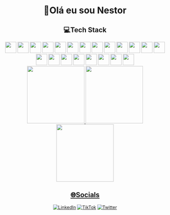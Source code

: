 <div align="center">

<h1>👋Olá eu sou Nestor</h1>
</div>






<div align="center">
<h2> 💻Tech Stack </h2>
</div>

<div align="center">

<img height="35em" src="https://img.shields.io/badge/css3-%231572B6.svg?style=flat&logo=css3&logoColor=white"/>
<img height="35em" src="https://img.shields.io/badge/html5-%23E34F26.svg?style=flat&logo=html5&logoColor=white"/>
<img height="35em" src="https://img.shields.io/badge/javascript-%23323330.svg?style=flat&logo=javascript&logoColor=%23F7DF1E"/>
<img height="35em" src="https://img.shields.io/badge/typescript-%23007ACC.svg?style=flat&logo=typescript&logoColor=white"/>
<img height="35em" src="https://img.shields.io/badge/vercel-%23000000.svg?style=flat&logo=vercel&logoColor=white"/>
<img height="35em" src="https://img.shields.io/badge/netlify-%23000000.svg?style=flat&logo=netlify&logoColor=#00C7B7"/>
<img height="35em" src="https://img.shields.io/badge/-AntDesign-%230170FE?style=flat&logo=ant-design&logoColor=white"/>
<img height="35em" src="https://img.shields.io/badge/bootstrap-%23563D7C.svg?style=flat&logo=bootstrap&logoColor=white"/>
<img height="35em" src="https://img.shields.io/badge/chakra-%234ED1C5.svg?style=flat&logo=chakraui&logoColor=white"/>
<img height="35em" src="https://img.shields.io/badge/express.js-%23404d59.svg?style=flat&logo=express&logoColor=%2361DAFB"/>
<img height="35em" src="https://img.shields.io/badge/NPM-%23000000.svg?style=flat&logo=npm&logoColor=white"/>
<img height="35em" src="https://img.shields.io/badge/node.js-6DA55F?style=flat&logo=node.js&logoColor=white"/>
<img height="35em" src="https://img.shields.io/badge/react-%2320232a.svg?style=flat&logo=react&logoColor=%2361DAFB"/>
<img height="35em" src="https://img.shields.io/badge/React_Router-CA4245?style=flat&logo=react-router&logoColor=white"/>
<img height="35em" src="https://img.shields.io/badge/styled--components-DB7093?style=flat&logo=styled-components&logoColor=white"/>
<img height="35em" src="https://img.shields.io/badge/tailwindcss-%2338B2AC.svg?style=flat&logo=tailwind-css&logoColor=white"/>
<img height="35em" src="https://img.shields.io/badge/yarn-%232C8EBB.svg?style=flat&logo=yarn&logoColor=white"/>
<img height="35em" src="https://img.shields.io/badge/figma-%23F24E1E.svg?style=flat&logo=figma&logoColor=white"/>
<img height="35em" src="https://img.shields.io/badge/Dribbble-EA4C89?style=flat&logo=dribbble&logoColor=white"/>
<img height="35em" src="https://img.shields.io/badge/ESLint-4B3263?style=flat&logo=eslint&logoColor=white"/>
<img height="35em" src="https://img.shields.io/badge/Notion-%23000000.svg?style=flat&logo=notion&logoColor=white"/>




</div>

<div align="center">
<a href="https://github.com/rafaballerini">
<img height="180em" src="https://github-readme-stats.vercel.app/api?username=nestonzin&theme=tokyonight&hide_border=true&include_all_commits=true&count_private=true"/>
<img height="180em" src="https://github-readme-streak-stats.herokuapp.com/?user=nestonzin&theme=tokyonight&hide_border=true"/>
<img height="180em" src="https://github-readme-stats.vercel.app/api/top-langs/?username=nestonzin&theme=tokyonight&hide_border=true&include_all_commits=true&count_private=true&layout=compact"/>
</div>

<div align="center">

## 🌐Socials
[![LinkedIn](https://img.shields.io/badge/LinkedIn-%230077B5.svg?logo=linkedin&logoColor=white)](https://linkedin.com/in/nestormacedo28)
[![TikTok](https://img.shields.io/badge/TikTok-%23000000.svg?logo=TikTok&logoColor=white)](https://tiktok.com/@nestoned)
[![Twitter](https://img.shields.io/badge/Twitter-%231DA1F2.svg?logo=Twitter&logoColor=white)](https://twitter.com/thesameguy12) 
</div>

